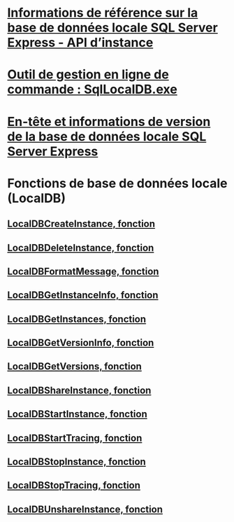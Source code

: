 # [Informations de référence sur la base de données locale SQL Server Express - API d’instance](sql-server-express-localdb-reference-instance-apis.md)
# [Outil de gestion en ligne de commande : SqlLocalDB.exe](command-line-management-tool-sqllocaldb-exe.md)
# [En-tête et informations de version de la base de données locale SQL Server Express](sql-server-express-localdb-header-and-version-information.md)

# Fonctions de base de données locale (LocalDB)
## [LocalDBCreateInstance, fonction](localdbcreateinstance-function.md)
## [LocalDBDeleteInstance, fonction](localdbdeleteinstance-function.md)
## [LocalDBFormatMessage, fonction](localdbformatmessage-function.md)
## [LocalDBGetInstanceInfo, fonction](localdbgetinstanceinfo-function.md)
## [LocalDBGetInstances, fonction](localdbgetinstances-function.md)
## [LocalDBGetVersionInfo, fonction](localdbgetversioninfo-function.md)
## [LocalDBGetVersions, fonction](localdbgetversions-function.md)
## [LocalDBShareInstance, fonction](localdbshareinstance-function.md)
## [LocalDBStartInstance, fonction](localdbstartinstance-function.md)
## [LocalDBStartTracing, fonction](localdbstarttracing-function.md)
## [LocalDBStopInstance, fonction](localdbstopinstance-function.md)
## [LocalDBStopTracing, fonction](localdbstoptracing-function.md)
## [LocalDBUnshareInstance, fonction](localdbunshareinstance-function.md)
